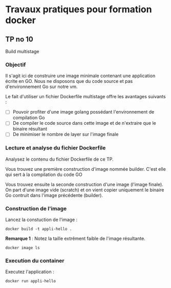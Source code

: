 # Travaux pratiques pour formation docker

## TP no 10
Build multistage

### Objectif
Il s'agit ici de construire une image minimale contenant une application écrite en GO.
Nous ne disposons que du code source et pas d'environnement Go sur notre vm.

Le fait d'utiliser un fichier Dockerfile multistage offre les avantages suivants :
- [ ] Pouvoir profiter d'une image golang possédant l'environnement de compilation Go
- [ ] De compiler le code source dans cette image et de n'extraire que le binaire résultant
- [ ] De minimiser le nombre de layer sur l'image finale

### Lecture et analyse du fichier Dockerfile
Analysez le contenu du fichier Dockerfile de ce TP.

Vous trouvez une première construction d'image nommée builder.
C'est elle qui sert à la compilation du code GO

Vous trouvez ensuite la seconde construction d'une image (l'image finale).
On part d'une image vide (scratch) et on vient copier uniquement le binaire Go contruit dans l'image précédente (builder).

### Construction de l'image
Lancez la constuction de l'image :
```
docker build -t appli-hello .
```

**Remarque 1** : Notez la taille extrêment faible de l'image résultante.
```
docker image ls
```

### Execution du container
Executez l'application  :
```
docker run appli-hello 
```



